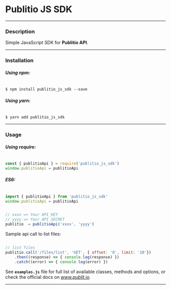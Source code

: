 
# Publitio JS SDK

---
### Description

Simple JavaScript SDK for **Publitio API**.

---

### Installation

##### Using npm:

```shell

$ npm install publitio_js_sdk --save

```

##### Using yarn:

```shell

$ yarn add publitio_js_sdk

```

---
### Usage

##### Using require:

```javascript

const { publitioApi } = require('publitio_js_sdk')
window.publitioApi = publitioApi

```

##### ES6: 

```javascript

import { publitioApi } from 'publitio_js_sdk'
window.publitioApi = publitioApi

```

```javascript

// xxxx => Your API_KEY
// yyyy => Your API_SECRET
publitio  = publitioApi('xxxx', 'yyyy')

```

Sample api call to list files: 

```javascript

// list files
publitio.call('/files/list', 'GET', { offset: '0', limit: '10'})
	.then((response) => { console.log(response) })
	.catch((error) => { console.log(error) })

```

See **`examples.js`** file for full list of available classes, methods and options, or check the official docs on *www.publit.io.*

---
